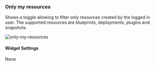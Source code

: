 ### Only my resources
Shows a toggle allowing to filter only resources created by the logged in user. The supported resources are blueprints, deployments, plugins and snapshots. 

![only-my-resources]( https://docs.cloudify.co/latest/images/ui/widgets/only_my_resources.png )

#### Widget Settings
None
